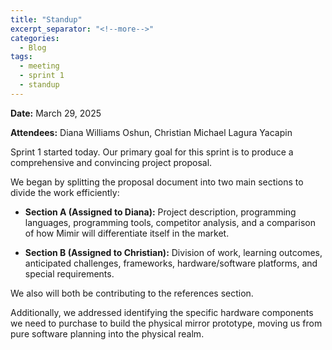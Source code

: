 ```yaml
---
title: "Standup"
excerpt_separator: "<!--more-->"
categories:
  - Blog
tags:
  - meeting
  - sprint 1
  - standup
---
```


**Date:** March 29, 2025
<!--more-->

**Attendees:** Diana Williams Oshun, Christian Michael Lagura Yacapin
<!--more-->

Sprint 1 started today. Our primary goal for this sprint is to produce a comprehensive and convincing project proposal.
<!--more-->
We began by splitting the proposal document into two main sections to divide the work efficiently:

- **Section A (Assigned to Diana):** Project description, programming languages, programming tools, competitor analysis, and a comparison of how Mimir will differentiate itself in the market.

- **Section B (Assigned to Christian):** Division of work, learning outcomes, anticipated challenges, frameworks, hardware/software platforms, and special requirements.

We also will both be contributing to the references section. 
<!--more-->

Additionally, we addressed identifying the specific hardware components we need to purchase to build the physical mirror prototype, moving us from pure software planning into the physical realm.


